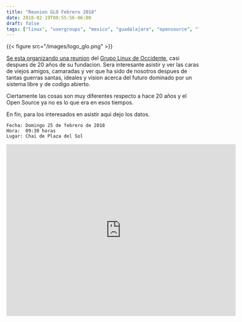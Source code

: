```yaml
---
title: "Reunion GLO Febrero 2018"
date: 2018-02-19T00:55:56-06:00
draft: false 
tags: ["linux", "usergroups", "mexico", "guadalajara", "opensource", "lugs", "2018"] 
---
```

{{< figure src="/images/logo_glo.png" >}}

[Se esta organizando una reunion](https://www.mail-archive.com/glo@glo.org.mx/msg03349.html) del [Grupo Linux de Occidente](http://glo.org.mx), casi despues de 20 a&ntilde;os de su fundacion. Sera interesante asistir y ver las caras de viejos amigos, camaradas y ver que ha sido de nosotros despues de tantas guerras santas, ideales y vision acerca del futuro dominado por un sistema libre y de codigo abierto. 

Ciertamente las cosas son muy diferentes respecto a hace 20 a&ntilde;os y el Open Source ya no es lo que era en esos tiempos.

En fin, para los interesados en asistir aqui dejo los datos.

```
Fecha: Domingo 25 de febrero de 2018
Hora:  09:30 horas
Lugar: Chai de Plaza del Sol
```

<iframe src="https://www.google.com/maps/embed?pb=!1m18!1m12!1m3!1d3733.462641187!2d-103.40469788507366!3d20.65074878620438!2m3!1f0!2f0!3f0!3m2!1i1024!2i768!4f13.1!3m3!1m2!1s0x8428add28923c111%3A0x46dd1ad75d638b8f!2sChai+Plaza+del+Sol!5e0!3m2!1sen!2smx!4v1519024232642" width="600" height="450" frameborder="0" style="border:0" allowfullscreen></iframe>


